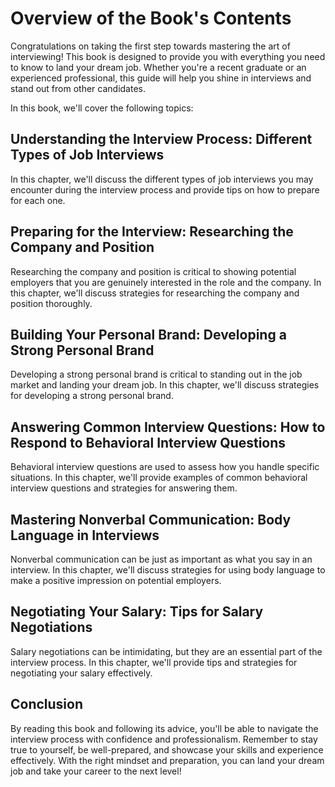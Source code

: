 Overview of the Book's Contents
========================================================

Congratulations on taking the first step towards mastering the art of interviewing! This book is designed to provide you with everything you need to know to land your dream job. Whether you're a recent graduate or an experienced professional, this guide will help you shine in interviews and stand out from other candidates.

In this book, we'll cover the following topics:

Understanding the Interview Process: Different Types of Job Interviews
---------------------------------------------------------------------------------

In this chapter, we'll discuss the different types of job interviews you may encounter during the interview process and provide tips on how to prepare for each one.

Preparing for the Interview: Researching the Company and Position
----------------------------------------------------------------------------

Researching the company and position is critical to showing potential employers that you are genuinely interested in the role and the company. In this chapter, we'll discuss strategies for researching the company and position thoroughly.

Building Your Personal Brand: Developing a Strong Personal Brand
---------------------------------------------------------------------------

Developing a strong personal brand is critical to standing out in the job market and landing your dream job. In this chapter, we'll discuss strategies for developing a strong personal brand.

Answering Common Interview Questions: How to Respond to Behavioral Interview Questions
-------------------------------------------------------------------------------------------------

Behavioral interview questions are used to assess how you handle specific situations. In this chapter, we'll provide examples of common behavioral interview questions and strategies for answering them.

Mastering Nonverbal Communication: Body Language in Interviews
-------------------------------------------------------------------------

Nonverbal communication can be just as important as what you say in an interview. In this chapter, we'll discuss strategies for using body language to make a positive impression on potential employers.

Negotiating Your Salary: Tips for Salary Negotiations
----------------------------------------------------------------

Salary negotiations can be intimidating, but they are an essential part of the interview process. In this chapter, we'll provide tips and strategies for negotiating your salary effectively.

Conclusion
----------

By reading this book and following its advice, you'll be able to navigate the interview process with confidence and professionalism. Remember to stay true to yourself, be well-prepared, and showcase your skills and experience effectively. With the right mindset and preparation, you can land your dream job and take your career to the next level!
